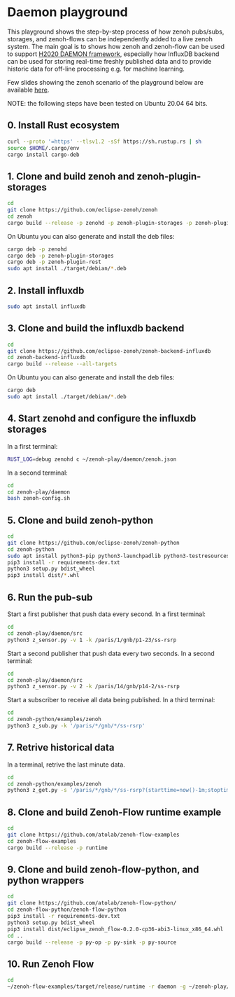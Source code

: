 # Daemon playground

This playground shows the step-by-step process of how zenoh pubs/subs, storages, and zenoh-flows can be independently added to a live zenoh system.
The main goal is to shows how zenoh and zenoh-flow can be used to support [H2020 DAEMON framework](https://h2020daemon.eu/), especially how InfluxDB backend can be used for storing real-time freshly published data and to provide historic data for off-line processing e.g. for machine learning.

Few slides showing the zenoh scenario of the playground below are available [here](https://drive.google.com/file/d/14xVkE4Q5_moI3Ps7GMbT1UamH-7w8Gy5/view?usp=sharing).

NOTE: the following steps have been tested on Ubuntu 20.04 64 bits.

## 0. Install Rust ecosystem
```sh
curl --proto '=https' --tlsv1.2 -sSf https://sh.rustup.rs | sh
source $HOME/.cargo/env
cargo install cargo-deb
```

## 1. Clone and build zenoh and zenoh-plugin-storages

```sh
cd
git clone https://github.com/eclipse-zenoh/zenoh
cd zenoh
cargo build --release -p zenohd -p zenoh-plugin-storages -p zenoh-plugin-rest
```

On Ubuntu you can also generate and install the deb files:

```sh
cargo deb -p zenohd
cargo deb -p zenoh-plugin-storages
cargo deb -p zenoh-plugin-rest
sudo apt install ./target/debian/*.deb
```

## 2. Install influxdb

```sh
sudo apt install influxdb
```

## 3. Clone and build the influxdb backend

```sh
cd
git clone https://github.com/eclipse-zenoh/zenoh-backend-influxdb
cd zenoh-backend-influxdb
cargo build --release --all-targets
```

On Ubuntu you can also generate and install the deb files:

```sh
cargo deb
sudo apt install ./target/debian/*.deb
```

## 4. Start zenohd and configure the influxdb storages

In a first terminal:
```sh
RUST_LOG=debug zenohd c ~/zenoh-play/daemon/zenoh.json
```

In a second terminal:
```sh
cd
cd zenoh-play/daemon
bash zenoh-config.sh
```

## 5. Clone and build zenoh-python

```sh
cd
git clone https://github.com/eclipse-zenoh/zenoh-python
cd zenoh-python
sudo apt install python3-pip python3-launchpadlib python3-testresources
pip3 install -r requirements-dev.txt
python3 setup.py bdist_wheel
pip3 install dist/*.whl
```

## 6. Run the pub-sub

Start a first publisher that push data every second.
In a first terminal:
```sh
cd
cd zenoh-play/daemon/src
python3 z_sensor.py -v 1 -k /paris/1/gnb/p1-23/ss-rsrp
```

Start a second publisher that push data every two seconds.
In a second terminal:
```sh
cd
cd zenoh-play/daemon/src
python3 z_sensor.py -v 2 -k /paris/14/gnb/p14-2/ss-rsrp
```

Start a subscriber to receive all data being published.
In a third terminal:
```sh
cd
cd zenoh-python/examples/zenoh
python3 z_sub.py -k '/paris/*/gnb/*/ss-rsrp'
```

## 7. Retrive historical data

In a terminal, retrive the last minute data.
```sh
cd
cd zenoh-python/examples/zenoh
python3 z_get.py -s '/paris/*/gnb/*/ss-rsrp?(starttime=now()-1m;stoptime=now())'
```

## 8. Clone and build Zenoh-Flow runtime example

```sh
cd
git clone https://github.com/atolab/zenoh-flow-examples
cd zenoh-flow-examples
cargo build --release -p runtime
```

## 9. Clone and build zenoh-flow-python, and python wrappers

```sh
cd
git clone https://github.com/atolab/zenoh-flow-python/
cd zenoh-flow-python/zenoh-flow-python
pip3 install -r requirements-dev.txt
python3 setup.py bdist_wheel
pip3 install dist/eclipse_zenoh_flow-0.2.0-cp36-abi3-linux_x86_64.whl
cd ..
cargo build --release -p py-op -p py-sink -p py-source
```

## 10. Run Zenoh Flow

```sh
cd
~/zenoh-flow-examples/target/release/runtime -r daemon -g ~/zenoh-play/daemon/zenoh-flow/dataflow.yml -l ~/zenoh-play/daemon/zenoh-flow/loader-config.yml
```
